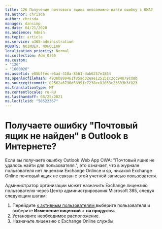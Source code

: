 ```yaml
---
title: 126 Получение почтового ящика невозможно найти ошибку в OWA?
ms.author: chrisda
author: chrisda
manager: dansimp
ms.date: 04/21/2020
ms.audience: Admin
ms.topic: article
ms.service: o365-administration
ROBOTS: NOINDEX, NOFOLLOW
localization_priority: Normal
ms.collection: Adm_O365
ms.custom:
- "126"
- "1600020"
ms.assetid: e85bffec-e5ad-418a-8561-dab6257e1864
ms.openlocfilehash: 4938b889461f85ad32eae125151c2cc94879cd8b
ms.sourcegitcommit: 02562a6796d58991c7238ec81053c23633b3f823
ms.translationtype: MT
ms.contentlocale: ru-RU
ms.lasthandoff: 08/25/2021
ms.locfileid: "58522367"
---
```

# <a name="getting-a-mailbox-not-found-error-in-outlook-on-the-web"></a>Получаете ошибку "Почтовый ящик не найден" в Outlook в Интернете?

Если вы получаете ошибку Outlook Web App OWA: "Почтовый ящик не удалось найти для пользователя.", это означает, что в журнале пользователя нет лицензии Exchange Onlince и sp, никакой Exchange Online почтовый ящик не связан с этой учетной записью пользователя. 

Администратор организации может назначить Exchange лицензию пользователю через Центр администрирования Microsoft 365, следуя следующим шагам:

1. Перейдите [к активным пользователям,](https://portal.office.com/adminportal/home#/users)выберите пользователя и выберите **Изменение лицензий**  >  **на продукты.** 
1. Установите необходимое расположение.
1. Назначьте лицензию с Exchange Online службы.